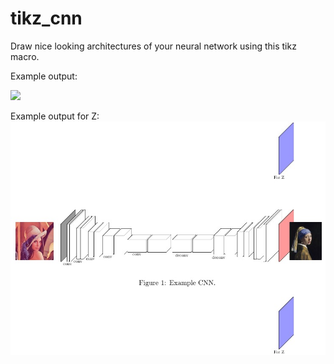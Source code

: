 # tikz_cnn

Draw nice looking architectures of your neural network using this tikz macro.

Example output:

![](output.png?raw=true)

Example output for Z:
![](output_z.png?raw=true)
